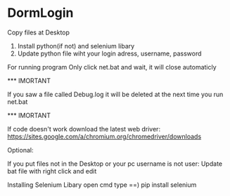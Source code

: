 # DormLogin

Copy files at Desktop
  
  1) Install python(if not) and selenium libary
  2) Update python file wiht your login adress, username, password
 
 
For running program 
    Only click net.bat and wait, it will close automaticly
    
*** IMORTANT

If you saw a file called Debug.log it will be deleted at the next time you run net.bat


*** IMORTANT

If code doesn't work download the latest web driver: https://sites.google.com/a/chromium.org/chromedriver/downloads

Optional:

If you put files not in the Desktop or your pc username is not user:
  Update bat file with right click and edit 

Installing Selenium Libary
  open cmd
  type ==) pip install selenium

